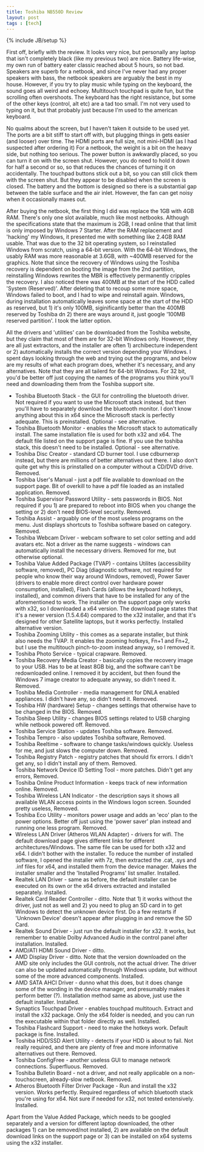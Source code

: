 ```yaml
---
title: Toshiba NB550D Review
layout: post
tags : [tech]
---
```

{% include JB/setup %}

First off, briefly with the review. It looks very nice, but personally any laptop that isn't completely black (like my previous two) are nice. Battery life-wise, my own run of battery eater classic reached about 5 hours, so not bad. Speakers are superb for a netbook, and since I've never had any proper speakers with bass, the netbook speakers are arguably the best in my house. However, if you try to play music while typing on the keyboard, the sound goes all weird and echoey. Multitouch touchpad is quite fun, but the scrolling often overshoots. The keyboard has the right resistance, but some of the other keys (control, alt etc) are a tad too small. I'm not very used to typing on it, but that probably just because I'm used to the american keyboard.

No qualms about the screen, but I haven't taken it outside to be used yet. The ports are a bit stiff to start off with, but plugging things in gets easier (and looser) over time. The HDMI ports are full size, not mini-HDMI (as I had suspected after ordering it) For a netbook, the weight is a bit on the heavy side, but nothing too serious. The power button is awkwardly placed, so you can turn it on with the screen shut. However, you do need to hold it down for half a second or so, so that reduces the chances of turning it on accidentally. The touchpad buttons stick out a bit, so you can still click them with the screen shut. But they appear to be disabled when the screen is closed. The battery and the bottom is designed so there is a substantial gap between the table surface and the air inlet. However, the fan can get noisy when it occasionally maxes out.

After buying the netbook, the first thing I did was replace the 1GB with 4GB RAM. There's only one slot available, much like most netbooks. Although the specifications state that the maximum is 2GB, I read online that that limit is only imposed by Windows 7 Starter. After the RAM replacement and 'hacking' my Windows, it presented me with something like 2.4GB RAM usable. That was due to the 32 bit operating system, so I reinstalled Windows from scratch, using a 64-bit version. With the 64-bit Windows, the usably RAM was more reasonable at 3.6GB, with ~400MB reserved for the graphics. Note that since the recovery of Windows using the Toshiba recovery is dependent on booting the image from the 2nd partition, reinstalling Windows rewrites the MBR is effectively permanently cripples the recovery. I also noticed there was 400MB at the start of the HDD called 'System (Reserved)'. After deleting that to recoup some more space, Windows failed to boot, and I had to wipe and reinstall again. Windows, during installation automatically leaves some space at the start of the HDD as reserved, but 1) it's only 100MB, siginificantly better than the 400MB reserved by Toshiba dn 2) there are ways around it, just google '100MB reserved partition'. I took the latter option.

All the drivers and 'utilities' can be downloaded from the Toshiba website, but they claim that most of them are for 32-bit Windows only. However, they are all just extractors, and the installer are often 1) archibecture independent or 2) automatically installs the correct version depending your Windows. I spent days looking through the web and trying out the programs, and below are my results of what each program does, whether it's necessary, and any alternatives. Note that they are all tailerd for 64-bit Windows. For 32 bit, you'd be better off just copying the names of the programs you think you'll need and downloading them from the Toshiba support site.

- Toshiba Bluetooth Stack - the GUI for controlling the bluetooth driver. Not required if you want to use the Microsoft stack instead, but then you'll have to separately download the bluetooth monitor. I don't know anything about this in x64 since the Microsoft stack is perfectly adequate. This is preinstalled. Optional - see alternative.
- Toshiba Bluetooth Monitor - enables the Microsoft stack to automatically install. The same installation file is used for both x32 and x64. The default file listed on the support page is fine. If you use the toshiba stack, this doesn't need to be installed. Optional - see alternative.
- Toshiba Disc Creator - standard CD burner tool. I use cdburnerxp instead, but there are millions of better alternatives out there. I also don't quite get why this is prinstalled on a computer without a CD/DVD drive. Removed.
- Toshiba User's Manual - just a pdf file available to download on the support page. Bit of overkill to have a pdf file loaded as an installed application. Removed.
- Toshiba Supervisor Password Utility - sets passwords in BIOS. Not required if you 1) are prepared to reboot into BIOS when you change the setting or 2) don't need BIOS-level security. Removed.
- Toshiba Assist - arguably one of the most useless programs on the menu. Just displays shortcuts to Toshiba software based on category. Removed.
- Toshiba Webcam Driver - webcam software to set color setting and add avatars etc. Not a driver as the name suggests - windows can automatically install the necessary drivers. Removed for me, but otherwise optional.
- Toshiba Value Added Package (TVAP) - contains Utilites (accessibility software, removed), PC Diag (diagnostic software, not required for people who know their way around Windows, removed), Power Saver (drivers to enable more direct control over hardware power consumption, installed), Flash Cards (allows the keyboard hotkeys, installed), and common drivers that have to be installed for any of the aforementioned to work. The installer on the support page only works with x32, so I downloaded a x64 version. The download page states that it's a newer version (1.5.4.64) compared to the x32 installer, and that it's designed for other Satellite laptops, but it works perfectly. Installed alternative version.
- Toshiba Zooming Utility - this comes as a separate installer, but think also needs the TVAP. It enables the zooming hotkeys, Fn+1 and Fn+2, but I use the multitouch pinch-to-zoom instead anyway, so I removed it.
- Toshiba Photo Service - typical crapware. Removed.
- Toshiba Recovery Media Creator - basically copies the recovery image to your USB. Has to be at least 8GB big, and the software can't be redownloaded online. I removed it by accident, but then found the Windows 7 image creator to adequate anyway, so didn't need it. Removed.
- Toshiba Media Controller - media management for DNLA enabled appliances. I didn't have any, so didn't need it. Removed.
- Toshiba HW (hardware) Setup - changes settings that otherwise have to be changed in the BIOS. Removed.
- Toshiba Sleep Utility - changes BIOS settings related to USB charging while netbook powered off. Removed.
- Toshiba Service Station - updates Toshiba software. Removed.
- Toshiba Tempro - also updates Toshiba software, Removed.
- Toshiba Reeltime - software to change tasks/windows quickly. Useless for me, and just slows the computer down. Removed.
- Toshiba Registry Patch - registry patches that should fix errors. I didn't get any, so I didn't install any of them. Removed.
- Toshiba Network Device ID Setting Tool - more patches. Didn't get any errors, Removed.
- Toshiba Online Product Information - keeps track of new information online. Removed.
- Toshiba Wireless LAN Indicator - the description says it shows all available WLAN access points in the Windows logon screen. Sounded pretty useless, Removed.
- Toshiba Eco Utility - monitors power usage and adds an 'eco' plan to the power options. Better off just using the 'power saver' plan instead and running one less program. Removed.
- Wireless LAN Driver (Atheros WLAN Adapter) - drivers for wifi. The default download page gives different links for different architectures/Windows. The same file can be used for both x32 and x64. I didn't bother with the installer. To reduce the number of installed software, I opened the installer with 7z, then extracted the .cat, .sys and .inf files for x64, and installed them from the device manager. Makes the installer smaller and the 'Installed Programs' list smaller. Installed.
- Realtek LAN Driver - same as before, the default installer can be executed on its own or the x64 drivers extracted and installed separately. Installed.
- Realtek Card Reader Controller - ditto. Note that 1) it works without the driver, just not as well and 2) you need to plug an SD card in to get Windows to detect the unknown device first. Do a few restarts if 'Unknown Device' doesn't appear after plugging in and remove the SD Card.
- Realtek Sound Driver - just run the default installer for x32. It works, but remember to enable Dolby Advanced Audio in the control panel after installation. Installed.
- AMD/ATI HDMI Sound Driver - ditto.
- AMD Display Driver - ditto. Note that the version downloaded on the AMD site only includes the GUI controls, not the actual driver. The driver can also be updated automatically through Windows update, but without some of the more advanced components. Installed.
- AMD SATA AHCI Driver - dunno what this does, but it does change some of the wording in the device manager, and presumably makes it perform better (?). Installation method same as above, just use the default installer. Installed.
- Synaptics Touchpad Driver - enables touchpad multitouch. Extract and install the x32 package. Only the x64 folder is needed, and you can run the executable within that folder directly as well. Installed.
- Toshiba Flashcard Support - need to make the hotkeys work. Default package is fine. Installed.
- Toshiba HDD/SSD Alert Utility - detects if your HDD is about to fail. Not really required, and there are plenty of free and more informative alternatives out there. Removed.
- Toshiba ConfigFree - another useless GUI to manage network connections. Superfluous. Removed.
- Toshiba Bulletin Board - not a driver, and not really applicable on a non-touchscreen, already-slow netbook. Removed.
- Atheros Bluetooth Filter Driver Package - Run and install the x32 version. Works perfectly. Required regardless of which bluetooth stack you're using for x64. Not sure if needed for x32, not tested extensively. Installed.

Apart from the Value Added Package, which needs to be googled separately and a version for different laptop downloaded, the other packages 1) can be removed/not installed, 2) are available on the default download links on the support page or 3) can be installed on x64 systems using the x32 installer.
